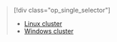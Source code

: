 > [!div class="op_single_selector"]
> * [Linux cluster](../articles/hdinsight/hdinsight-hadoop-run-samples-linux.md)
> * [Windows cluster](../articles/hdinsight/hdinsight-run-samples.md)
> 
> 

